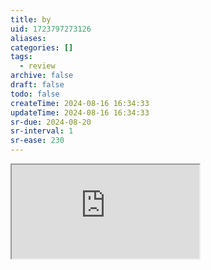 ```yaml
---
title: by
uid: 1723797273126
aliases:
categories: []
tags:
  - review
archive: false
draft: false
todo: false
createTime: 2024-08-16 16:34:33
updateTime: 2024-08-16 16:34:33
sr-due: 2024-08-20
sr-interval: 1
sr-ease: 230
---
```


<iframe
  class="iframe_full"
  src="https://dict.youdao.com/result?word=by&lang=en"
>
</iframe>
